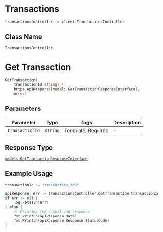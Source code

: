 # Transactions

```go
transactionsController := client.TransactionsController
```

## Class Name

`TransactionsController`


# Get Transaction

```go
GetTransaction(
    transactionId string) (
    https.ApiResponse[models.GetTransactionResponseInterface],
    error)
```

## Parameters

| Parameter | Type | Tags | Description |
|  --- | --- | --- | --- |
| `transactionId` | `string` | Template, Required | - |

## Response Type

[`models.GetTransactionResponseInterface`](../../doc/models/get-transaction-response.md)

## Example Usage

```go
transactionId := "transaction_id8"

apiResponse, err := transactionsController.GetTransaction(transactionId)
if err != nil {
    log.Fatalln(err)
} else {
    // Printing the result and response
    fmt.Println(apiResponse.Data)
    fmt.Println(apiResponse.Response.StatusCode)
}
```


